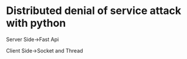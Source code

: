 # Distributed denial of service attack with python
<p>Server Side->Fast Api</p>
<p>Client Side->Socket and Thread</p>
